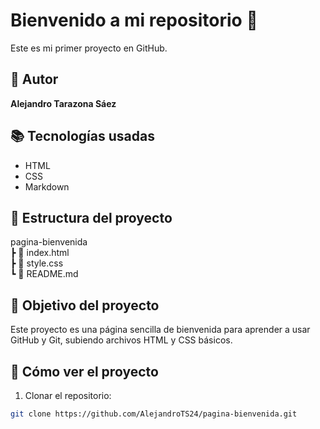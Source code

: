 # Bienvenido a mi repositorio 🚀

Este es mi primer proyecto en GitHub.

## 👤 Autor
**Alejandro Tarazona Sáez**

## 📚 Tecnologías usadas
- HTML
- CSS
- Markdown

## 📁 Estructura del proyecto
pagina-bienvenida  
┣ 📄 index.html  
┣ 📄 style.css  
┗ 📄 README.md

## 🎯 Objetivo del proyecto
Este proyecto es una página sencilla de bienvenida para aprender a usar GitHub y Git, subiendo archivos HTML y CSS básicos.

## 👀 Cómo ver el proyecto

1. Clonar el repositorio:
```bash
git clone https://github.com/AlejandroTS24/pagina-bienvenida.git

